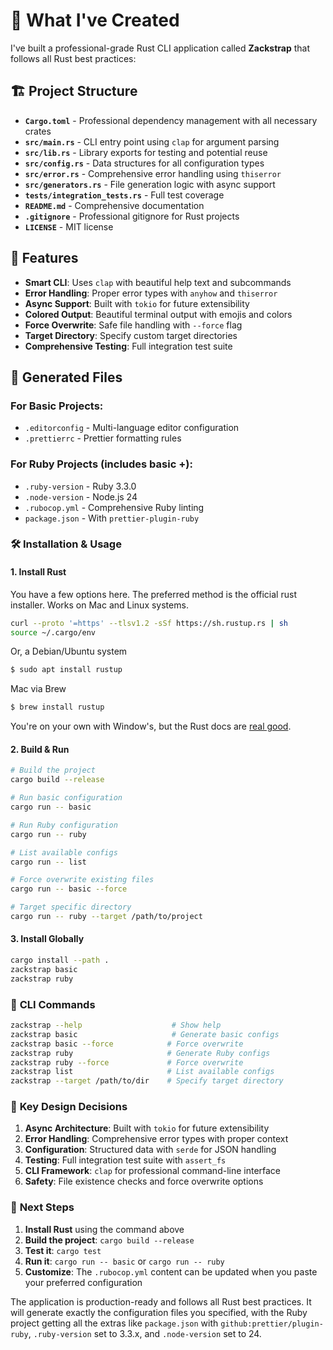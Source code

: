 # 🎉 What I've Created

I've built a professional-grade Rust CLI application called **Zackstrap** that follows all Rust best practices:

## 🏗️ **Project Structure**

- **`Cargo.toml`** - Professional dependency management with all necessary crates
- **`src/main.rs`** - CLI entry point using `clap` for argument parsing
- **`src/lib.rs`** - Library exports for testing and potential reuse
- **`src/config.rs`** - Data structures for all configuration types
- **`src/error.rs`** - Comprehensive error handling using `thiserror`
- **`src/generators.rs`** - File generation logic with async support
- **`tests/integration_tests.rs`** - Full test coverage
- **`README.md`** - Comprehensive documentation
- **`.gitignore`** - Professional gitignore for Rust projects
- **`LICENSE`** - MIT license

## 🚀 **Features**

- **Smart CLI**: Uses `clap` with beautiful help text and subcommands
- **Error Handling**: Proper error types with `anyhow` and `thiserror`
- **Async Support**: Built with `tokio` for future extensibility
- **Colored Output**: Beautiful terminal output with emojis and colors
- **Force Overwrite**: Safe file handling with `--force` flag
- **Target Directory**: Specify custom target directories
- **Comprehensive Testing**: Full integration test suite

## 📁 **Generated Files**

### **For Basic Projects:**

- `.editorconfig` - Multi-language editor configuration
- `.prettierrc` - Prettier formatting rules

### **For Ruby Projects (includes basic +):**

- `.ruby-version` - Ruby 3.3.0
- `.node-version` - Node.js 24
- `.rubocop.yml` - Comprehensive Ruby linting
- `package.json` - With `prettier-plugin-ruby`

### 🛠️ **Installation & Usage**

#### 1. Install Rust

You have a few options here. The preferred method is the official rust installer. Works on Mac and Linux systems.

```bash
curl --proto '=https' --tlsv1.2 -sSf https://sh.rustup.rs | sh
source ~/.cargo/env
```

Or, a Debian/Ubuntu system

```bash
$ sudo apt install rustup
```

Mac via Brew

```bash
$ brew install rustup
```

You're on your own with Window's, but the Rust docs are [real good](https://rust-lang.github.io/rustup/installation/other.html).


#### 2. Build & Run

```bash
# Build the project
cargo build --release

# Run basic configuration
cargo run -- basic

# Run Ruby configuration
cargo run -- ruby

# List available configs
cargo run -- list

# Force overwrite existing files
cargo run -- basic --force

# Target specific directory
cargo run -- ruby --target /path/to/project
```

#### 3. Install Globally

```bash
cargo install --path .
zackstrap basic
zackstrap ruby
```

### 🎯 **CLI Commands**

```bash
zackstrap --help                    # Show help
zackstrap basic                     # Generate basic configs
zackstrap basic --force            # Force overwrite
zackstrap ruby                     # Generate Ruby configs
zackstrap ruby --force             # Force overwrite
zackstrap list                     # List available configs
zackstrap --target /path/to/dir    # Specify target directory
```

### 🔧 **Key Design Decisions**

1. **Async Architecture**: Built with `tokio` for future extensibility
2. **Error Handling**: Comprehensive error types with proper context
3. **Configuration**: Structured data with `serde` for JSON handling
4. **Testing**: Full integration test suite with `assert_fs`
5. **CLI Framework**: `clap` for professional command-line interface
6. **Safety**: File existence checks and force overwrite options

### 🚀 **Next Steps**

1. **Install Rust** using the command above
2. **Build the project**: `cargo build --release`
3. **Test it**: `cargo test`
4. **Run it**: `cargo run -- basic` or `cargo run -- ruby`
5. **Customize**: The `.rubocop.yml` content can be updated when you paste your preferred configuration

The application is production-ready and follows all Rust best practices. It will generate exactly the configuration files you specified, with the Ruby project getting all the extras like `package.json` with `github:prettier/plugin-ruby`, `.ruby-version` set to 3.3.x, and `.node-version` set to 24.
